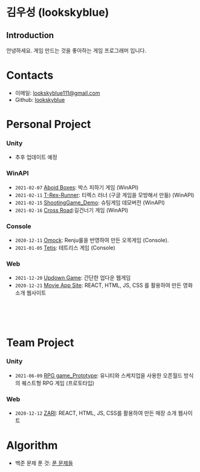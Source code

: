 # 김우성 (lookskyblue)

## Introduction
안녕하세요.
게임 만드는 것을 좋아하는 게임 프로그래머 입니다.

# Contacts
 * 이메일: lookskyblue111@gmail.com
 * Github: [lookskyblue](https://github.com/lookskyblue?tab=repositories)

# Personal Project
### Unity
* 추후 업데이트 예정
 
### WinAPI
* ```2021-02-07``` [Aboid Boxes](https://github.com/lookskyblue/Avoid_Boxes/blob/master/README.md): 박스 피하기 게임 (WinAPI)
* ```2021-02-11``` [T-Rex-Runner](https://github.com/lookskyblue/T-Rex-Runner): 티렉스 러너 (구글 게임을 모방해서 만듦) (WinAPI)
* ```2021-02-15``` [ShootingGame_Demo](https://github.com/lookskyblue/ShootingGame_Demo): 슈팅게임 데모버전 (WinAPI)
* ```2021-02-16``` [Cross Road](https://github.com/lookskyblue/CrossRoad):길건너기 게임 (WinAPI)

### Console
* ```2020-12-11``` [Omock](https://github.com/lookskyblue/Omok):  Renju룰을 반영하여 만든 오목게임 (Console).
* ```2021-01-05``` [Tetis](https://github.com/lookskyblue/Tetris): 테트리스 게임 (Console)

### Web
* ```2021-12-20``` [Updown Game](https://github.com/lookskyblue/UpDownGame): 간단한 업다운 웹게임
* ```2020-12-21``` [Movie App Site](https://github.com/lookskyblue/movie_app_2020): REACT, HTML, JS, CSS 를 활용하여 만든 영화소개 웹사이트 

<br/>
<br/>
<br/>

# Team Project   

### Unity
* ```2021-06-09``` [RPG game_Prototype](https://youtu.be/4HStwtlzHdM): 유니티와 스케치업을 사용한 오픈월드 방식의 퀘스트형 RPG 게임 (프로토타입)

### Web
* ```2020-12-12``` [ZARI](https://github.com/lookskyblue/zari): REACT, HTML, JS, CSS를 활용하여 만든 매장 소개 웹사이트

# Algorithm
* 백준 문제 푼 것: [푼 문제들](https://github.com/lookskyblue/Backjoon/tree/main/%EB%B0%B1%EC%A4%80)


